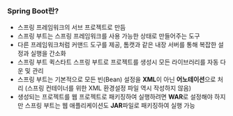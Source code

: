 
### Spring Boot란?
- 스프링 프레임워크의 서브 프로젝트로 만듬
- 스프링 부트는 스프링 프레임워크를 사용 가능한 상태로 만들어주는 도구
- 다른 프레임워크처럼 커맨드 도구를 제공, 톰캣과 같은 내장 서버를 통해 복잡한 설정과 실행을 간소화
- 스프링 부트 퀵스타트 스프링 부트로 프로젝트를 생성시 모든 라이브러리를 자동 다운 및 관리
- 스프링 부트는 기본적으로 모든 빈(Bean) 설정을 **XML**이 아닌 **어노테이션**으로 처리
	(스프링 컨테이너를 위한 XML 환경설정 파일 역시 작성하지 않음)
- 생성되는 프로젝트를 웹 프로젝트로 패키징하여 실행하려면 **WAR**로 설정해야 하지만 스프링 부트는 웹 애플리케이션도 **JAR**파일로 패키징하여 실행 가능